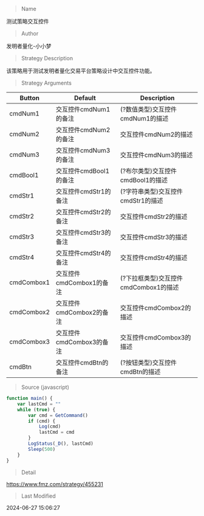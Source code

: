 
> Name

测试策略交互控件

> Author

发明者量化-小小梦

> Strategy Description

该策略用于测试发明者量化交易平台策略设计中交互控件功能。

> Strategy Arguments





|Button|Default|Description|
|----|----|----|
|cmdNum1|交互控件cmdNum1的备注|(?数值类型)交互控件cmdNum1的描述|
|cmdNum2|交互控件cmdNum2的备注|交互控件cmdNum2的描述|
|cmdNum3|交互控件cmdNum3的备注|交互控件cmdNum3的描述|
|cmdBool1|交互控件cmdBool1的备注|(?布尔类型)交互控件cmdBool1的描述|
|cmdStr1|交互控件cmdStr1的备注|(?字符串类型)交互控件cmdStr1的描述|
|cmdStr2|交互控件cmdStr2的备注|交互控件cmdStr2的描述|
|cmdStr3|交互控件cmdStr3的备注|交互控件cmdStr3的描述|
|cmdStr4|交互控件cmdStr4的备注|交互控件cmdStr4的描述|
|cmdCombox1|交互控件cmdCombox1的备注|(?下拉框类型)交互控件cmdCombox1的描述|
|cmdCombox2|交互控件cmdCombox2的备注|交互控件cmdCombox2的描述|
|cmdCombox3|交互控件cmdCombox3的备注|交互控件cmdCombox3的描述|
|cmdBtn|交互控件cmdBtn的备注|(?按钮类型)交互控件cmdBtn的描述|


> Source (javascript)

``` javascript
function main() {
    var lastCmd = ""
    while (true) {
        var cmd = GetCommand()
        if (cmd) {
            Log(cmd)
            lastCmd = cmd
        }
        LogStatus(_D(), lastCmd)
        Sleep(500)
    }
}
```

> Detail

https://www.fmz.com/strategy/455231

> Last Modified

2024-06-27 15:06:27
